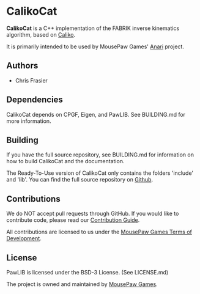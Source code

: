 # CalikoCat

**CalikoCat** is a C++ implementation of the FABRIK inverse kinematics
algorithm, based on [Caliko][1].

It is primarily intended to be used by MousePaw Games' [Anari][2] project.

## Authors

 - Chris Frasier

## Dependencies

CalikoCat depends on CPGF, Eigen, and PawLIB. See BUILDING.md for more
information.

## Building

If you have the full source repository, see BUILDING.md for information
on how to build CalikoCat and the documentation.

The Ready-To-Use version of CalikoCat only contains the folders 'include'
and 'lib'. You can find the full source repository on [Github][6].

## Contributions

We do NOT accept pull requests through GitHub.
If you would like to contribute code, please read our
[Contribution Guide][4].

All contributions are licensed to us under the
[MousePaw Games Terms of Development][5].

## License

PawLIB is licensed under the BSD-3 License. (See LICENSE.md)

The project is owned and maintained by [MousePaw Games][3].

[1]: https://github.com/feduni/caliko
[2]: http://www.mousepawgames.com/anari
[3]: http://www.mousepawgames.com/opensource
[4]: http://www.mousepawgames.com/opensource#contribute
[5]: http://www.mousepawgames.com/termsofdevelopment
[6]: http://github.com/mousepawgames/anari
